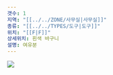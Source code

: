 ```yaml
---
갯수: 1
지역: "[[../../ZONE/사무실|사무실]]"
종류: "[[../../TYPES/도구|도구]]"
위치: "[[F|F]]"
상세위치: 흰색 바구니
설명: 여유분
---
```

![](http://192.168.50.22/images/240607_IMG_0182.jpg)